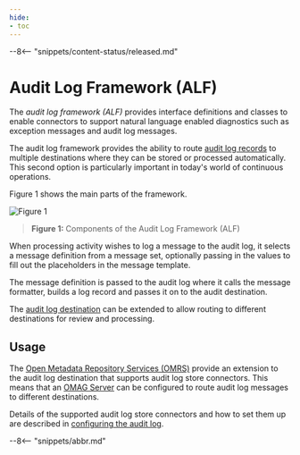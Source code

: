 ```yaml
---
hide:
- toc
---
```


<!-- SPDX-License-Identifier: CC-BY-4.0 -->
<!-- Copyright Contributors to the Egeria project 2020. -->

--8<-- "snippets/content-status/released.md"

# Audit Log Framework (ALF)

The *audit log framework (ALF)* provides interface definitions and classes to enable connectors to support natural language enabled diagnostics such as exception messages and audit log messages.

The audit log framework provides the ability to route [audit log records](./concepts/audit-log) to multiple destinations where they can be stored or processed automatically. This second option is particularly important in today's world of continuous operations.

Figure 1 shows the main parts of the framework.

![Figure 1](audit-log-framework-overview.svg)
> **Figure 1:** Components of the Audit Log Framework (ALF)

When processing activity wishes to log a message to the audit log, it selects a message definition from a message set, optionally passing in the values to fill out the placeholders in the message template.

The message definition is passed to the audit log where it calls the message formatter, builds a log record and passes it on to the audit destination.

The [audit log destination](./concepts/audit-log) can be extended to allow routing to different destinations for review and processing.

## Usage

The [Open Metadata Repository Services (OMRS)](./services/omrs) provide an extension to the audit log destination that supports audit log store connectors. This means that an [OMAG Server](./concepts/omag-server) can be configured to route audit log messages to different destinations.

Details of the supported audit log store connectors and how to set them up are described in
[configuring the audit log](./guides/admin/servers/configuring-a-metadata-access-point/#configure-the-audit-log).

--8<-- "snippets/abbr.md"
